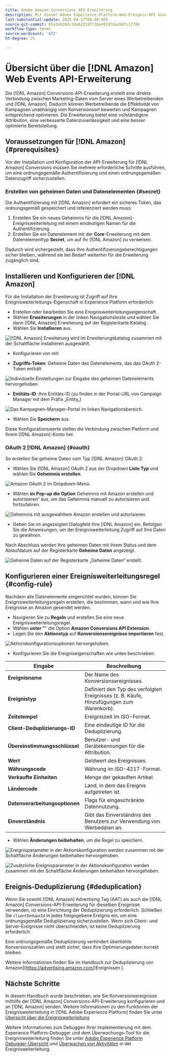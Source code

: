 ```yaml
---
title: Adobe Amazon Conversions API-Erweiterung
description: Mit dieser Adobe Experience Platform-Web-Ereignis-API können Sie Website-Interaktionen direkt mit Amazon teilen.
last-substantial-update: 2025-04-17T00:00:00Z
source-git-commit: 65a3eb20dc3de62319f73be49197dacb8fc1778b
workflow-type: tm+mt
source-wordcount: '672'
ht-degree: 2%

---
```


# Übersicht über die [!DNL Amazon] Web Events API-Erweiterung

Die [!DNL Amazon] Conversions-API-Erweiterung erstellt eine direkte Verbindung zwischen Marketing-Daten vom Server eines Werbetreibenden und [!DNL Amazon]. Dadurch können Werbetreibende die Effektivität von Kampagnen unabhängig vom Konversionsort bewerten und Kampagnen entsprechend optimieren. Die Erweiterung bietet eine vollständigere Attribution, eine verbesserte Datenzuverlässigkeit und eine besser optimierte Bereitstellung.

## Voraussetzungen für [!DNL Amazon] {#prerequisites}

Vor der Installation und Konfiguration der API-Erweiterung für [!DNL Amazon] Conversions müssen Sie mehrere erforderliche Schritte ausführen, um eine ordnungsgemäße Authentifizierung und einen ordnungsgemäßen Datenzugriff sicherzustellen.

### Erstellen von geheimen Daten und Datenelementen {#secret}

Die Authentifizierung mit [!DNL Amazon] erfordert ein sicheres Token, das ordnungsgemäß gespeichert und referenziert werden muss:

1. Erstellen Sie ein neues Geheimnis für die [!DNL Amazon]-Ereignisweiterleitung mit einem eindeutigen Namen für die Authentifizierung.
2. Erstellen Sie ein Datenelement mit der **Core**-Erweiterung mit dem Datenelementtyp **Secret**, um auf Ihr [!DNL Amazon] zu verweisen.

Dadurch wird sichergestellt, dass Ihre Authentifizierungsberechtigungen sicher bleiben, während sie bei Bedarf weiterhin für die Erweiterung zugänglich sind.

## Installieren und Konfigurieren der [!DNL Amazon]

Für die Installation der Erweiterung ist Zugriff auf Ihre Ereignisweiterleitungs-Eigenschaft in Experience Platform erforderlich:

- Erstellen oder bearbeiten Sie eine Ereignisweiterleitungseigenschaft.
- Wählen **Erweiterungen** in der linken Navigationsleiste und wählen Sie dann [!DNL Amazon] Erweiterung auf der Registerkarte Katalog .
- Wählen Sie **Installieren** aus.

![[!DNL Amazon] Erweiterung wird im Erweiterungskatalog zusammen mit der Schaltfläche Installieren ausgewählt.](../../../images/extensions/server/amazon/amazon-extension.png)

- Konfigurieren von mit:

- **Zugriffs-Token**: Geheime Daten des Datenelements, das das OAuth 2-Token enthält

![Individuelle Einstellungen zur Eingabe des geheimen Datenelements hervorgehoben.](../../../images/extensions/server/amazon/2.png)

- **Entitäts-ID**: Ihre Entitäts-ID (zu finden in der Portal-URL von Campaign Manager mit dem Präfix „Entity„)

![Das Kampagnen-Manager-Portal im linken Navigationsbereich.](../../../images/extensions/server/amazon/3.png)

- Wählen Sie **Speichern** aus.

Diese Konfigurationswerte stellen die Verbindung zwischen Platform und Ihrem [!DNL Amazon]-Konto her.

### OAuth 2 [!DNL Amazon] {#oauth}

So erstellen Sie geheime Daten vom Typ [!DNL Amazon] OAuth 2:

- Wählen Sie [!DNL Amazon] OAuth 2 aus der Dropdown **Liste Typ** und wählen Sie **Geheimnis erstellen**.

![Amazon OAuth 2 im Dropdown-Menü.](../../../images/extensions/server/amazon/Oauth.png)

- Wählen **im Pop-up die Option** Geheimnis mit Amazon erstellen und autorisieren“ aus, um das Geheimnis manuell zu autorisieren und fortzufahren.

![Geheimnis mit ausgewähltem Amazon erstellen und autorisieren.](../../../images/extensions/server/amazon/Oauth.1.png)

- Geben Sie im angezeigten Dialogfeld Ihre [!DNL Amazon] ein. Befolgen Sie die Anweisungen, um der Ereignisweiterleitung Zugriff auf Ihre Daten zu gewähren.

Nach Abschluss werden Ihre geheimen Daten mit ihrem Status und dem Ablaufdatum auf der Registerkarte **Geheime Daten** angezeigt.

![Geheime Daten auf der Registerkarte „Geheime Daten“ erstellt.](../../../images/extensions/server/amazon/Oauth.2.png)

## Konfigurieren einer Ereignisweiterleitungsregel {#config-rule}

Nachdem alle Datenelemente eingerichtet wurden, können Sie Ereignisweiterleitungsregeln erstellen, die bestimmen, wann und wie Ihre Ereignisse an Amazon gesendet werden.

- Navigieren Sie zu **Regeln** und erstellen Sie eine neue Ereignisweiterleitungsregel.
- Wählen **unter &quot;**&quot; die Option **Amazon Conversions API Extension**.
- Legen Sie den **Aktionstyp** auf **Konversionsereignisse importieren** fest.

![Aktionskonfigurationsoptionen hervorgehoben.](../../../images/extensions/server/amazon/4.png)

- Konfigurieren Sie die Ereigniseigenschaften wie unten beschrieben:

| Eingabe | Beschreibung |
| --- | --- |
| **Ereignisname** | Der Name des Konversionsereignisses. |
| **Ereignistyp** | Definiert den Typ des verfolgten Ereignisses (z. B. Käufe, Hinzufügungen zum Warenkorb). |
| **Zeitstempel** | Ereigniszeit im ISO-Format. |
| **Client-Deduplizierungs-ID** | Eine eindeutige ID für die Deduplizierung. |
| **Übereinstimmungsschlüssel** | Benutzer- und Gerätekennungen für die Attribution. |
| **Wert** | Geldwert des Ereignisses. |
| **Währungscode** | Währung im ISO-4217-Format. |
| **Verkaufte Einheiten** | Menge der gekauften Artikel. |
| **Ländercode** | Land, in dem das Ereignis aufgetreten ist. |
| **Datenverarbeitungsoptionen** | Flags für eingeschränkte Datennutzung. |
| **Einverständnis** | Gibt das Einverständnis des Benutzers zur Verwendung von Werbedaten an. |

- Wählen **Änderungen beibehalten**, um die Regel zu speichern.

![Ereignisparameter in der Aktionskonfiguration werden zusammen mit der Schaltfläche Änderungen beibehalten hervorgehoben.](../../../images/extensions/server/amazon/5.png)

![Zusätzliche Ereignisparameter in der Aktionskonfiguration werden zusammen mit der Schaltfläche Änderungen beibehalten hervorgehoben.](../../../images/extensions/server/amazon/6.png)

## Ereignis-Deduplizierung {#deduplication}

Wenn Sie sowohl [!DNL Amazon] Advertising Tag (AAT) als auch die [!DNL Amazon] Conversions-API-Erweiterung für dieselben Ereignisse verwenden, ist eine Einrichtung der Deduplizierung erforderlich. Schließen Sie `clientDedupeId` in jedes freigegebene Ereignis ein, um eine ordnungsgemäße Deduplizierung sicherzustellen.
Wenn sich Client- und Server-Ereignisse nicht überschneiden, ist keine Deduplizierung erforderlich.

Eine ordnungsgemäße Deduplizierung verhindert überhöhte Konversionszahlen und stellt sicher, dass Ihre Optimierungsdaten korrekt bleiben.

Weitere Informationen finden Sie im Handbuch zur Deduplizierung von Amazon](https://advertising.amazon.com/)Ereignissen [.

## Nächste Schritte

In diesem Handbuch wurde beschrieben, wie Sie Konversionsereignisse mithilfe der [!DNL Amazon] Conversions-API-Erweiterung konfigurieren und an [!DNL Amazon] senden. Weitere Informationen zu den Funktionen der Ereignisweiterleitung in [!DNL Adobe Experience Platform] finden Sie unter [Übersicht über die Ereignisweiterleitung](../../../ui/event-forwarding/overview.md)

Weitere Informationen zum Debuggen Ihrer Implementierung mit dem Experience Platform-Debugger und dem Überwachungs-Tool für die Ereignisweiterleitung finden Sie unter [Adobe Experience Platform Debugger-Übersicht](https://experienceleague.adobe.com/en/docs/experience-platform/debugger/home) und [Überwachen von Aktivitäten](https://experienceleague.adobe.com/en/docs/experience-platform/tags/event-forwarding/monitoring) in der Ereignisweiterleitung.